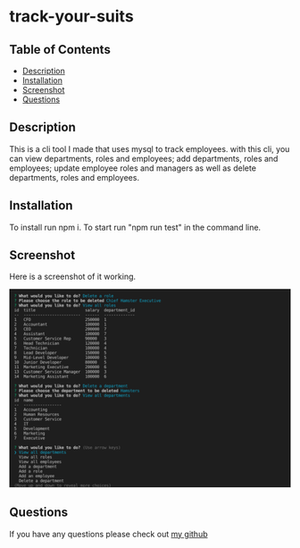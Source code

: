 # track-your-suits
  ## Table of Contents
  * [Description](#description)
  * [Installation](#installation)
  * [Screenshot](#screenshot)
  * [Questions](#questions)

  ## Description

This is a cli tool I made that uses mysql to track employees. with this cli, you can view departments, roles and employees; add departments, roles and employees; update employee roles and managers as well as delete departments, roles and employees.

  ## Installation

  To install run npm i. To start run "npm run test" in the command line. 

  ## Screenshot
  Here is a screenshot of it working.

  ![screenshot](./images/trackyoursuitsscreenshot.png)


  ## Questions
  
  If you have any questions please check out [my github](https://github.com/Naomilounsbury/track-your-suits) 
